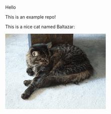 Hello

This is an example repo!

This is a nice cat named Baltazar:

![This is a sleeping Cat](./Sleeping-cat.gif)
